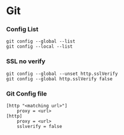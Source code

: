 # Git

### Config List
    git config --global --list
    git config --local --list

### SSL no verify 
    git config --global --unset http.sslVerify
    git config --global http.sslVerify false
 
### Git Config file
    [http "<matching url>"]
        proxy = <url>
    [http]
        proxy = <url>
        sslverify = false
